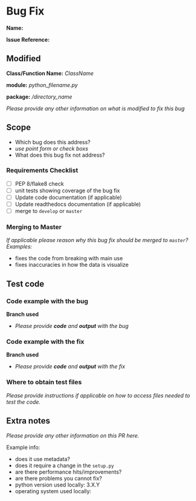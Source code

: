 # Bug Fix 
**Name:** 

**Issue Reference:**


## Modified

**Class/Function Name:** *ClassName* 

**module:** *python_filename.py*

**package:** */directory_name*

*Please provide any other information on what is modified to fix this bug*

## Scope
- Which bug does this address?
- *use point form or check boxs*
- What does this bug fix not address? 

### Requirements Checklist
- [ ] PEP 8/flake8 check
- [ ] unit tests showing coverage of the bug fix
- [ ] Update code documentation (if applicable)
- [ ] Update readthedocs documentation (if applicable)
- [ ] merge to `develop` or `master`

### Merging to Master
*If applicable please reason why this bug fix should be merged to `master`?*
*Examples:*
- fixes the code from breaking with main use
- fixes inaccuracies in how the data is visualize 

## Test code
### Code example with the bug
**Branch used**
- *Please provide **code** and **output** with the bug*

### Code example with the fix
**Branch used**
- *Please provide **code** and **output** with the fix*

### Where to obtain test files
*Please provide instructions if applicable on how to access files needed to test the code.*

## Extra notes
*Please provide any other information on this PR here.*

Example info: 
- does it use metadata?
- does it require a change in the `setup.py`
- are there performance hits/improvements?
- are there problems you cannot fix?
- python version used locally: 3.X.Y
- operating system used locally:
